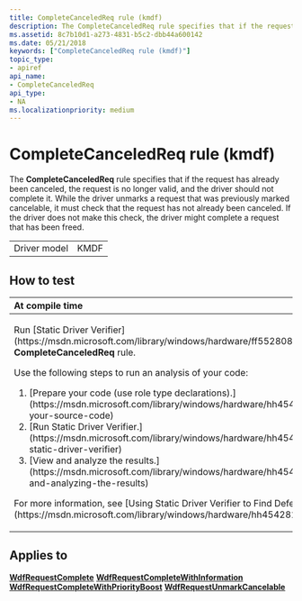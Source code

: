 ```yaml
---
title: CompleteCanceledReq rule (kmdf)
description: The CompleteCanceledReq rule specifies that if the request has already been canceled, the request is no longer valid, and the driver should not complete it.
ms.assetid: 8c7b10d1-a273-4831-b5c2-dbb44a600142
ms.date: 05/21/2018
keywords: ["CompleteCanceledReq rule (kmdf)"]
topic_type:
- apiref
api_name:
- CompleteCanceledReq
api_type:
- NA
ms.localizationpriority: medium
---
```


# CompleteCanceledReq rule (kmdf)


The **CompleteCanceledReq** rule specifies that if the request has already been canceled, the request is no longer valid, and the driver should not complete it. While the driver unmarks a request that was previously marked cancelable, it must check that the request has not already been canceled. If the driver does not make this check, the driver might complete a request that has been freed.

|              |      |
|--------------|------|
| Driver model | KMDF |

How to test
-----------

<table>
<colgroup>
<col width="100%" />
</colgroup>
<thead>
<tr class="header">
<th align="left">At compile time</th>
</tr>
</thead>
<tbody>
<tr class="odd">
<td align="left"><p>Run [Static Driver Verifier](https://msdn.microsoft.com/library/windows/hardware/ff552808) and specify the <strong>CompleteCanceledReq</strong> rule.</p>
Use the following steps to run an analysis of your code:
<ol>
<li>[Prepare your code (use role type declarations).](https://msdn.microsoft.com/library/windows/hardware/hh454281#preparing-your-source-code)</li>
<li>[Run Static Driver Verifier.](https://msdn.microsoft.com/library/windows/hardware/hh454281#running-static-driver-verifier)</li>
<li>[View and analyze the results.](https://msdn.microsoft.com/library/windows/hardware/hh454281#viewing-and-analyzing-the-results)</li>
</ol>
<p>For more information, see [Using Static Driver Verifier to Find Defects in Drivers](https://msdn.microsoft.com/library/windows/hardware/hh454281).</p></td>
</tr>
</tbody>
</table>

Applies to
----------

[**WdfRequestComplete**](https://msdn.microsoft.com/library/windows/hardware/ff549945)
[**WdfRequestCompleteWithInformation**](https://msdn.microsoft.com/library/windows/hardware/ff549948)
[**WdfRequestCompleteWithPriorityBoost**](https://msdn.microsoft.com/library/windows/hardware/ff549949)
[**WdfRequestUnmarkCancelable**](https://msdn.microsoft.com/library/windows/hardware/ff550035)
 

 





